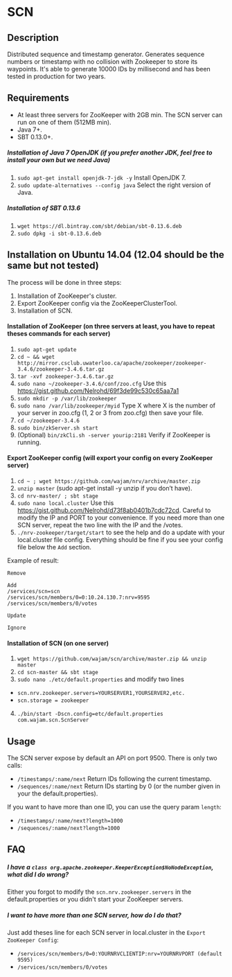 # SCN

## Description

Distributed sequence and timestamp generator. Generates sequence numbers or timestamp with no collision with Zookeeper to
store its waypoints. It's able to generate 10000 IDs by millisecond and has been tested in production for two years.

## Requirements
- At least three servers for ZooKeeper with 2GB min. The SCN server can run on one of them (512MB min).
- Java 7+.
- SBT 0.13.0+.

##### Installation of Java 7 OpenJDK (if you prefer another JDK, feel free to install your own but we need Java)
1. `sudo apt-get install openjdk-7-jdk -y` Install OpenJDK 7.
2. `sudo update-alternatives --config java` Select the right version of Java.

##### Installation of SBT 0.13.6
  1. `wget https://dl.bintray.com/sbt/debian/sbt-0.13.6.deb`
  2. `sudo dpkg -i sbt-0.13.6.deb`

## Installation on Ubuntu 14.04 (12.04 should be the same but not tested)
The process will be done in three steps:
  1. Installation of ZooKeeper's cluster.
  2. Export ZooKeeper config via the ZooKeeperClusterTool.
  3. Installation of SCN.
 
#### Installation of ZooKeeper (on three servers at least, you have to repeat theses commands for each server)
1. `sudo apt-get update`
2. `cd ~ && wget http://mirror.csclub.uwaterloo.ca/apache/zookeeper/zookeeper-3.4.6/zookeeper-3.4.6.tar.gz`
4. `tar -xvf zookeeper-3.4.6.tar.gz`
5. `sudo nano ~/zookeeper-3.4.6/conf/zoo.cfg` Use this https://gist.github.com/Nelrohd/69f3de99c530c65aa7a1
6. `sudo mkdir -p /var/lib/zookeeper`
7. `sudo nano /var/lib/zookeeper/myid` Type X  where X is the number of your server in zoo.cfg (1, 2 or 3 from zoo.cfg) then save your file.
8. `cd ~/zookeeper-3.4.6`
9. `sudo bin/zkServer.sh start`
10. (Optional) `bin/zkCli.sh -server yourip:2181` Verify if ZooKeeper is running.

#### Export ZooKeeper config (will export your config on every ZooKeeper server)
1. `cd ~ ; wget https://github.com/wajam/nrv/archive/master.zip`
2. `unzip master` (sudo apt-get install -y unzip if you don’t have).
3. `cd nrv-master/ ; sbt stage`
4. `sudo nano local.cluster` Use this https://gist.github.com/Nelrohd/d73f8ab0401b7cdc72cd. Careful to modify the IP and PORT to your convenience. If you need more than one SCN server, repeat the two line with the IP and the /votes.
4. `./nrv-zookeeper/target/start` to see the help and do a update with your local.cluster file config. Everything should be fine if you see your config file below the `Add` section.

Example of result:
```
Remove

Add
/services/scn=scn
/services/scn/members/0=0:10.24.130.7:nrv=9595
/services/scn/members/0/votes

Update

Ignore
```

#### Installation of SCN (on one server)
1. `wget https://github.com/wajam/scn/archive/master.zip && unzip master`
2. `cd scn-master && sbt stage`
3. `sudo nano ./etc/default.properties` and modify two lines
  * `scn.nrv.zookeeper.servers=YOURSERVER1,YOURSERVER2,etc.`
  * `scn.storage = zookeeper`
4. `./bin/start -Dscn.config=etc/default.properties com.wajam.scn.ScnServer`

## Usage
The SCN server expose by default an API on port 9500. There is only two calls:
  * `/timestamps/:name/next` Return IDs following the current timestamp.
  * `/sequences/:name/next` Return IDs starting by 0 (or the number given in your the default.properties).

If you want to have more than one ID, you can use the query param `length`:
  * `/timestamps/:name/next?length=1000`
  * `/sequences/:name/next?length=1000`

## FAQ
##### I have a `class org.apache.zookeeper.KeeperException$NoNodeException`, what did I do wrong?
Either you forgot to modify the `scn.nrv.zookeeper.servers` in the default.properties or you didn't start your ZooKeeper servers.

##### I want to have more than one SCN server, how do I do that?
Just add theses line for each SCN server in local.cluster in the `Export ZooKeeper Config`:
  * `/services/scn/members/0=0:YOURNRVCLIENTIP:nrv=YOURNRVPORT (default 9595)`
  * `/services/scn/members/0/votes`


